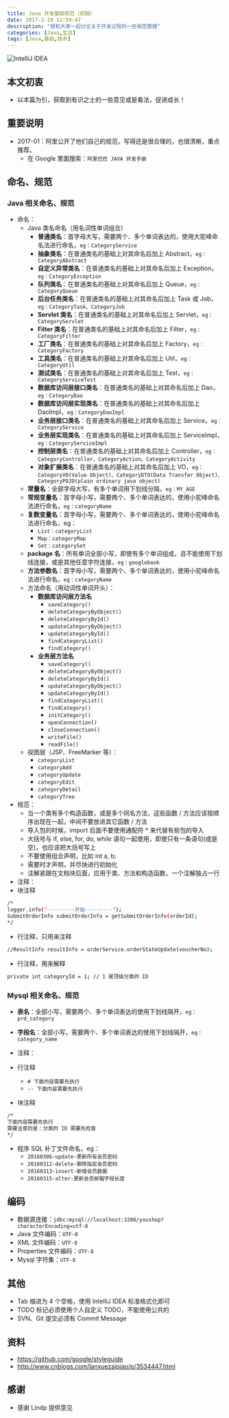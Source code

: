 ```yaml
---
title: Java 开发基础规范（初稿）
date: 2017-2-19 12:59:47
description: "想和大家一起讨论关于开发过程的一些规范整理"
categories: [Java,生活]
tags: [Java,基础,技术]
---
```



<!-- more -->


![IntelliJ IDEA](http://img.youmeek.com/2016/java-style.jpg)


## 本文初衷

- 以本篇为引，获取到有识之士的一些意见或是看法，促进成长！


## 重要说明

- 2017-01：阿里公开了他们自己的规范，写得还是很合理的，也很清晰，重点推荐。
	- 在 Google 里面搜索：`阿里巴巴 JAVA 开发手册`

## 命名、规范


### Java 相关命名、规范

- 命名：
    - Java 类名命名（用名词性单词组合）
        - **普通类名**：首字母大写，需要两个、多个单词表达的，使用大驼峰命名法进行命名，`eg：CategoryService`
        - **抽象类名**：在普通类名的基础上对其命名后加上 Abstract，`eg：CategoryAbstract`
        - **自定义异常类名**：在普通类名的基础上对其命名后加上 Exception，`eg：CategoryException`
        - **队列类名**：在普通类名的基础上对其命名后加上 Queue，`eg：CategoryQueue`
        - **后台任务类名**：在普通类名的基础上对其命名后加上 Task 或 Job，`eg：CategoryTask、CategoryJob`
        - **Servlet 类名**：在普通类名的基础上对其命名后加上 Servlet，`eg：CategoryServlet`
        - **Filter 类名**：在普通类名的基础上对其命名后加上 Filter，`eg：CategoryFilter`
        - **工厂类名**：在普通类名的基础上对其命名后加上 Factory，`eg：CategoryFactory`
        - **工具类名**：在普通类名的基础上对其命名后加上 Util，`eg：CategoryUtil`
        - **测试类名**：在普通类名的基础上对其命名后加上 Test，`eg：CategoryServiceTest`
        - **数据库访问层接口类名**：在普通类名的基础上对其命名后加上 Dao，`eg：CategoryDao`
        - **数据库访问层实现类名**：在普通类名的基础上对其命名后加上 DaoImpl，`eg：CategoryDaoImpl`
        - **业务层接口类名**：在普通类名的基础上对其命名后加上 Service，`eg：CategoryService`
        - **业务层实现类名**：在普通类名的基础上对其命名后加上 ServiceImpl，`eg：CategoryServiceImpl`
        - **控制层类名**：在普通类名的基础上对其命名后加上 Controller，`eg：CategoryController、CategoryAction、CategoryActivity`
        - **对象扩展类名**：在普通类名的基础上对其命名后加上 VO，`eg：CategoryVO(Value Object)、CategoryDTO(Data Transfer Object)、CategoryPOJO(plain ordinary java object)`
    - **常量名**：全部字母大写，有多个单词用下划线分隔，`eg：MY_AGE`
    - **常规变量名**：首字母小写，需要两个、多个单词表达的，使用小驼峰命名法进行命名，`eg：categoryName`
    - **复数变量名**：首字母小写，需要两个、多个单词表达的，使用小驼峰命名法进行命名，eg：
        - `List：categoryList`
        - `Map：categoryMap`
        - `Set：categorySet`
    - **package 名**：所有单词全部小写，即使有多个单词组成，且不能使用下划线连接，或是其他任意字符连接，`eg：googlebook`
    - **方法参数名**：首字母小写，需要两个、多个单词表达的，使用小驼峰命名法进行命名，`eg：categoryName`
    - 方法命名（用动词性单词开头）：
        - **数据库访问层方法名**
            - `saveCategory()`
            - `deleteCategoryByObject()`
            - `deleteCategoryById()`
            - `updateCategoryByObject()`
            - `updateCategoryById()`
            - `findCategoryList()`
            - `findCategory()`
        - **业务层方法名**
            - `saveCategory()`
            - `deleteCategoryByObject()`
            - `deleteCategoryById()`
            - `updateCategoryByObject()`
            - `updateCategoryById()`
            - `findCategoryList()`
            - `findCategory()`
            - `initCategory()`
            - `openConnection()`
            - `closeConnection()`
            - `writeFile()`
            - `readFile()`
    - 视图层（JSP、FreeMarker 等）：
        - `categoryList`
        - `categoryAdd`
        - `categoryUpdate`
        - `categoryEdit`
        - `categoryDetail`
        - `categoryTree`
- 规范：
    - 当一个类有多个构造函数，或是多个同名方法，这些函数 / 方法应该按顺序出现在一起，中间不要放进其它函数 / 方法
    - 导入包的时候，import 后面不要使用通配符 * 来代替有些包的导入
    - 大括号与 if, else, for, do, while 语句一起使用，即使只有一条语句(或是空)，也应该把大括号写上
    - 不要使用组合声明，比如 int a, b;
    - 需要时才声明，并尽快进行初始化
    - 注解紧跟在文档块后面，应用于类、方法和构造函数，一个注解独占一行
- 注释：
- 块注释

``` bash
/*
logger.info("---------开始---------");
SubmitOrderInfo submitOrderInfo = getSubmitOrderInfo(orderId);
*/
```

- 行注释，只用来注释

``` bash
//ResultInfo resultInfo = orderService.orderStateUpdate(voucherNo);
```

- 行注释，用来解释

``` bash
private int categoryId = 1; // 1 是顶级分类的 ID
```


### Mysql 相关命名、规范


- **表名**：全部小写，需要两个、多个单词表达的使用下划线隔开，`eg：prd_category`
- **字段名**：全部小写，需要两个、多个单词表达的使用下划线隔开，`eg：category_name`
- 注释：
- 行注释
    - `# 下面内容需要先执行`
    - `-- 下面内容需要先执行`

- 块注释

``` bash
/*
下面内容需要先执行
需要注意的是：分类的 ID 需要先检查
*/
```

- 程序 SQL 补丁文件命名，eg：
    - `20160306-update-更新所有会员密码`
    - `20160312-delete-删除指定会员密码`
    - `20160313-insert-新增会员数据`
    - `20160315-alter-更新会员邮箱字段长度`


## 编码

- 数据源连接：`jdbc:mysql://localhost:3306/youshop?characterEncoding=utf-8`
- Java 文件编码：`UTF-8`
- XML 文件编码：`UTF-8`
- Properties 文件编码：`UTF-8`
- Mysql 字符集：`UTF-8`



## 其他

- Tab 缩进为 4 个空格，使用 IntelliJ IDEA 标准格式化即可
- TODO 标记必须使用个人自定义 TODO，不能使用公共的
- SVN、Git 提交必须有 Commit Message


## 资料

- <https://github.com/google/styleguide>
- <http://www.cnblogs.com/lanxuezaipiao/p/3534447.html>

## 感谢

- 感谢 Lindp 提供意见
